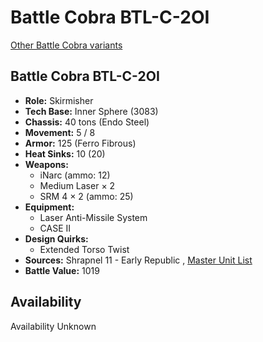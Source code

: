 # Battle Cobra BTL-C-2OI 

[Other Battle Cobra variants](../battle_cobra.md) 

## Battle Cobra BTL-C-2OI 

- **Role:** Skirmisher 
- **Tech Base:** Inner Sphere (3083) 
- **Chassis:** 40 tons (Endo Steel) 
- **Movement:** 5 / 8 
- **Armor:** 125 (Ferro Fibrous) 
- **Heat Sinks:** 10 (20) 
- **Weapons:** 
  - iNarc (ammo: 12) 
  - Medium Laser × 2 
  - SRM 4 × 2 (ammo: 25) 
- **Equipment:** 
  - Laser Anti-Missile System 
  - CASE II 
- **Design Quirks:** 
  - Extended Torso Twist 
- **Sources:** Shrapnel 11 - Early Republic , [Master Unit List](http://masterunitlist.info/Unit/Details/9494) 
- **Battle Value:** 1019 

## Availability 

Availability Unknown 

